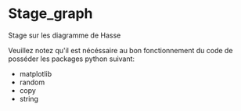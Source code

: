 # Stage_graph
Stage sur les diagramme de Hasse

Veuillez notez qu'il est nécéssaire au bon fonctionnement du code de posséder les packages python suivant:
- matplotlib 
- random
- copy
- string
